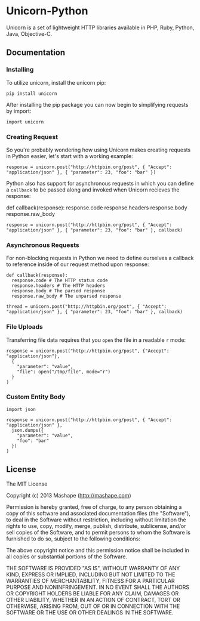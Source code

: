 Unicorn-Python
============================================

Unicorn is a set of lightweight HTTP libraries available in PHP, Ruby, Python, Java, Objective-C.

Documentation
-------------------

### Installing
To utilize unicorn, install the unicorn pip:

`pip install unicorn`

After installing the pip package you can now begin to simplifying requests by import:

`import unicorn`

### Creating Request
So you're probably wondering how using Unicorn makes creating requests in Python easier, let's start with a working example:


    response = unicorn.post("http://httpbin.org/post", { "Accept": "application/json" }, { "parameter": 23, "foo": "bar" })

Python also has support for asynchronous requests in which you can define a `callback` to be passed along and invoked when Unicorn recieves the response:

   def callback(response):
      response.code
      response.headers
      response.body
      response.raw_body

    response = unicorn.post("http://httpbin.org/post", { "Accept": "application/json" }, { "parameter": 23, "foo": "bar" }, callback)

### Asynchronous Requests
For non-blocking requests in Python we need to define ourselves a callback to reference inside of our request method upon response:

    def callback(response):
      response.code # The HTTP status code
      response.headers # The HTTP headers
      response.body # The parsed response
      response.raw_body # The unparsed response

    thread = unicorn.post("http://httpbin.org/post", { "Accept": "application/json" }, { "parameter": 23, "foo": "bar" }, callback)

### File Uploads
Transferring file data requires that you `open` the file in a readable `r` mode:

    response = unicorn.post("http://httpbin.org/post", {"Accept": "application/json"},
      {
        "parameter": "value",
        "file": open("/tmp/file", mode="r")
      }
    )

### Custom Entity Body
    import json

    response = unicorn.post("http://httpbin.org/post", { "Accept": "application/json" },
      json.dumps({
        "parameter": "value",
        "foo": "bar"
      })
    )

License
---------------

The MIT License

Copyright (c) 2013 Mashape (http://mashape.com)

Permission is hereby granted, free of charge, to any person obtaining
a copy of this software and associated documentation files (the
"Software"), to deal in the Software without restriction, including
without limitation the rights to use, copy, modify, merge, publish,
distribute, sublicense, and/or sell copies of the Software, and to
permit persons to whom the Software is furnished to do so, subject to
the following conditions:

The above copyright notice and this permission notice shall be
included in all copies or substantial portions of the Software.

THE SOFTWARE IS PROVIDED "AS IS", WITHOUT WARRANTY OF ANY KIND,
EXPRESS OR IMPLIED, INCLUDING BUT NOT LIMITED TO THE WARRANTIES OF
MERCHANTABILITY, FITNESS FOR A PARTICULAR PURPOSE AND
NONINFRINGEMENT. IN NO EVENT SHALL THE AUTHORS OR COPYRIGHT HOLDERS BE
LIABLE FOR ANY CLAIM, DAMAGES OR OTHER LIABILITY, WHETHER IN AN ACTION
OF CONTRACT, TORT OR OTHERWISE, ARISING FROM, OUT OF OR IN CONNECTION
WITH THE SOFTWARE OR THE USE OR OTHER DEALINGS IN THE SOFTWARE.
